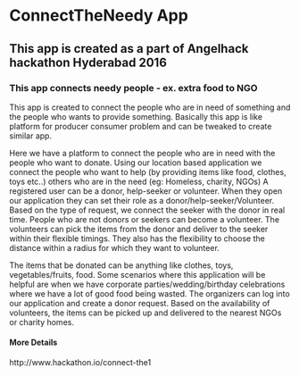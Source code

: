 # ConnectTheNeedy App
<h2> This app is created as a part of Angelhack hackathon Hyderabad 2016</h2>
<h3>This app connects needy people - ex. extra food to NGO </h3>
<p>
This app is created to connect the people who are in need of something and the people who wants to provide something.
Basically this app is like platform for producer consumer problem and can be tweaked to create similar app.
</p>
<p>
Here we have a platform to connect the people who are in need with the people who want to donate. 
Using our location based application we connect the people who want to help (by providing items like food, clothes, toys etc..) others who are in the need (eg: Homeless, charity, NGOs)
A registered user can be a donor, help-seeker or volunteer.
When they open our application they can set their role as a donor/help-seeker/Volunteer.
Based on the type of request, we connect the seeker with the donor in real time. 
People who are not donors or seekers can become a volunteer. 
The volunteers can pick the items from the donor and deliver to the seeker within their flexible timings. 
They also has the flexibility to choose the distance within a radius for which they want to volunteer. 
</p>
<p>
The items that be donated can be anything like clothes, toys, vegetables/fruits, food. 
Some scenarios where this application will be helpful are when we have corporate parties/wedding/birthday celebrations where we have a lot of good food being wasted. 
The organizers can log into our application and create a donor request. Based on the availability of volunteers, the items can be picked up and delivered to the nearest NGOs or charity homes.
</p>


<h4>More Details</h4> <p>http://www.hackathon.io/connect-the1</p>

